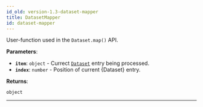```yaml
---
id_old: version-1.3-dataset-mapper
title: DatasetMapper
id: dataset-mapper
---
```


<a name="datasetmapper"></a>

User-function used in the `Dataset.map()` API.

**Parameters**:

-   **`item`**: `object` - Currect [`Dataset`](../api/dataset) entry being processed.
-   **`index`**: `number` - Position of current {Dataset} entry.

**Returns**:

`object`

---
